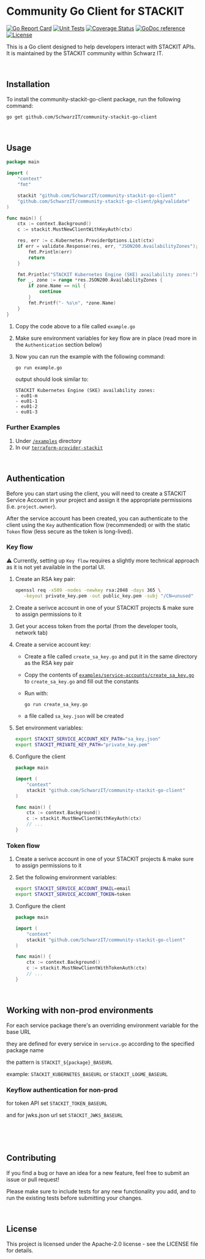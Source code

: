 # Community Go Client for STACKIT

[![Go Report Card](https://goreportcard.com/badge/github.com/SchwarzIT/community-stackit-go-client)](https://goreportcard.com/report/github.com/SchwarzIT/community-stackit-go-client) [![Unit Tests](https://github.com/SchwarzIT/community-stackit-go-client/actions/workflows/tests.yml/badge.svg)](https://github.com/SchwarzIT/community-stackit-go-client/actions/workflows/tests.yml) [![Coverage Status](https://coveralls.io/repos/github/SchwarzIT/community-stackit-go-client/badge.svg?branch=main)](https://coveralls.io/github/SchwarzIT/community-stackit-go-client?branch=main) [![GoDoc reference](https://img.shields.io/badge/godoc-reference-blue.svg)](https://pkg.go.dev/github.com/SchwarzIT/community-stackit-go-client) [![License](https://img.shields.io/badge/License-Apache_2.0-lightgray.svg)](https://opensource.org/licenses/Apache-2.0)

This is a Go client designed to help developers interact with STACKIT APIs. It is maintained by the STACKIT community within Schwarz IT.

&nbsp;

## Installation

To install the community-stackit-go-client package, run the following command:

```bash
go get github.com/SchwarzIT/community-stackit-go-client
```

&nbsp;

## Usage

```go
package main

import (
    "context"
    "fmt"

    stackit "github.com/SchwarzIT/community-stackit-go-client"
    "github.com/SchwarzIT/community-stackit-go-client/pkg/validate"
)

func main() {
    ctx := context.Background()
    c := stackit.MustNewClientWithKeyAuth(ctx)

    res, err := c.Kubernetes.ProviderOptions.List(ctx)
    if err = validate.Response(res, err, "JSON200.AvailabilityZones"); err != nil {
        fmt.Println(err)
        return
    }

    fmt.Println("STACKIT Kubernetes Engine (SKE) availability zones:")
    for _, zone := range *res.JSON200.AvailabilityZones {
        if zone.Name == nil {
            continue
        }
        fmt.Printf("- %s\n", *zone.Name)
    }
}
```

1. Copy the code above to a file called `example.go`

2. Make sure environment variables for key flow are in place (read more in the `Authentication` section below)

3. Now you can run the example with the following command:

    ```bash
    go run example.go
    ```

    output should look similar to:

    ```text
    STACKIT Kubernetes Engine (SKE) availability zones:
    - eu01-m
    - eu01-1
    - eu01-2
    - eu01-3
    ```

### Further Examples

1. Under [`/examples`](https://github.com/SchwarzIT/community-stackit-go-client/tree/main/examples) directory
2. In our [`terraform-provider-stackit`](https://github.com/SchwarzIT/terraform-provider-stackit)

&nbsp;

## Authentication

Before you can start using the client, you will need to create a STACKIT Service Account in your project and assign it the appropriate permissions (i.e. `project.owner`).

After the service account has been created, you can authenticate to the client using the `Key` authentication flow (recommended) or with the static `Token` flow (less secure as the token is long-lived).

### Key flow

⚠️ Currently, setting up `Key flow` requires a slightly more technical approach as it is not yet available in the portal UI.

1. Create an RSA key pair:

   ```bash
   openssl req -x509 -nodes -newkey rsa:2048 -days 365 \
      -keyout private_key.pem -out public_key.pem -subj "/CN=unused"
   ```

2. Create a serivce account in one of your STACKIT projects & make sure to assign permissions to it

3. Get your access token from the portal (from the developer tools, network tab)

4. Create a service account key:

   - Create a file called `create_sa_key.go` and put it in the same directory as the RSA key pair

   - Copy the contents of [`examples/service-accounts/create_sa_key.go`](https://raw.githubusercontent.com/SchwarzIT/community-stackit-go-client/main/examples/service-accounts/create_sa_key.go) to `create_sa_key.go` and fill out the constants

   - Run with:  

        ```bash
        go run create_sa_key.go
        ```

   - a file called `sa_key.json` will be created

5. Set environment variables:

   ```bash
   export STACKIT_SERVICE_ACCOUNT_KEY_PATH="sa_key.json"
   export STACKIT_PRIVATE_KEY_PATH="private_key.pem"
   ```

6. Configure the client

   ```go
   package main

   import (
       "context"
       stackit "github.com/SchwarzIT/community-stackit-go-client"
   )

   func main() {
       ctx := context.Background()
       c := stackit.MustNewClientWithKeyAuth(ctx)
       // ...
   }
   ```

### Token flow

1. Create a serivce account in one of your STACKIT projects & make sure to assign permissions to it

2. Set the following environment variables:

    ```bash
    export STACKIT_SERVICE_ACCOUNT_EMAIL=email
    export STACKIT_SERVICE_ACCOUNT_TOKEN=token
    ```

3. Configure the client

   ```go
   package main

   import (
       "context"
       stackit "github.com/SchwarzIT/community-stackit-go-client"
   )

   func main() {
       ctx := context.Background()
       c := stackit.MustNewClientWithTokenAuth(ctx)
       // ...
   }
   ```

&nbsp;

## Working with non-prod environments

For each service package there's an overriding environment variable for the base URL

they are defined for every service in `service.go` according to the specified package name

the pattern is `STACKIT_${package}_BASEURL`

example: `STACKIT_KUBERNETES_BASEURL` or `STACKIT_LOGME_BASEURL`

### Keyflow authentication for non-prod

for token API set `STACKIT_TOKEN_BASEURL`

and for jwks.json url set `STACKIT_JWKS_BASEURL`

&nbsp;

&nbsp;

## Contributing

If you find a bug or have an idea for a new feature, feel free to submit an issue or pull request!

Please make sure to include tests for any new functionality you add, and to run the existing tests before submitting your changes.

&nbsp;

## License

This project is licensed under the Apache-2.0 license - see the LICENSE file for details.
